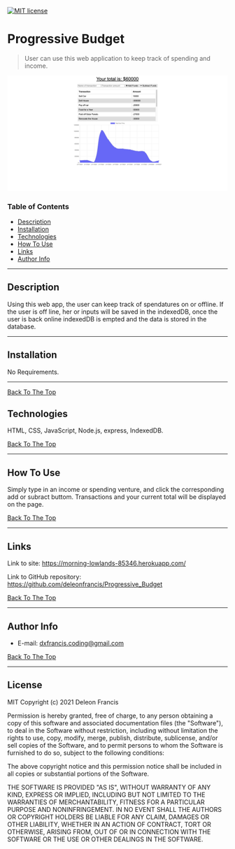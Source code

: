 [![MIT license](https://img.shields.io/badge/License-MIT-blue.svg)](https://lbesson.mit-license.org/)
# Progressive Budget

> User can use this web application to keep track of spending and income.

![](public/images/pb_screen.png)

### Table of Contents

- [Description](#description)
- [Installation](#installation)
- [Technologies](#technologies)
- [How To Use](#how-to-use)
- [Links](#links)
- [Author Info](#author-info)

---

## Description
Using this web app, the user can keep track of spendatures on or offline. If the user is off line, her or inputs will be saved in the indexedDB, once the user is back online indexedDB is empted and the data is stored in the database. 

---

## Installation
No Requirements.

---
[Back To The Top](#read-me-template)

## Technologies
HTML, CSS, JavaScript, Node.js, express, IndexedDB.

[Back To The Top](#read-me-template)

---

## How To Use
Simply type in an income or spending venture, and click the corresponding  add or subract buttom. Transactions and your current total will be displayed on the page.
   
   [Back To The Top](#read-me-template)
   
---

## Links

Link to site:
https://morning-lowlands-85346.herokuapp.com/

Link to GitHub repository:
https://github.com/deleonfrancis/Progressive_Budget

[Back To The Top](#read-me-template)

---

## Author Info

- E-mail: dxfrancis.coding@gmail.com

[Back To The Top](#read-me-template)

---

## License

MIT
Copyright (c) 2021 Deleon Francis

Permission is hereby granted, free of charge, to any person obtaining a copy
of this software and associated documentation files (the "Software"), to deal
in the Software without restriction, including without limitation the rights
to use, copy, modify, merge, publish, distribute, sublicense, and/or sell
copies of the Software, and to permit persons to whom the Software is
furnished to do so, subject to the following conditions:

The above copyright notice and this permission notice shall be included in all
copies or substantial portions of the Software.

THE SOFTWARE IS PROVIDED "AS IS", WITHOUT WARRANTY OF ANY KIND, EXPRESS OR
IMPLIED, INCLUDING BUT NOT LIMITED TO THE WARRANTIES OF MERCHANTABILITY,
FITNESS FOR A PARTICULAR PURPOSE AND NONINFRINGEMENT. IN NO EVENT SHALL THE
AUTHORS OR COPYRIGHT HOLDERS BE LIABLE FOR ANY CLAIM, DAMAGES OR OTHER
LIABILITY, WHETHER IN AN ACTION OF CONTRACT, TORT OR OTHERWISE, ARISING FROM,
OUT OF OR IN CONNECTION WITH THE SOFTWARE OR THE USE OR OTHER DEALINGS IN THE
SOFTWARE.
